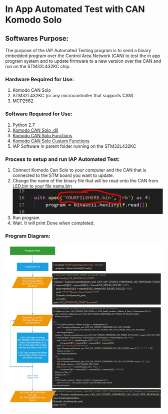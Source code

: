 # In App Automated Test with CAN Komodo Solo

## Softwares Purpose:

The purpose of the IAP Automated Testing program is to send a binary embedded program over the Control Area Network (CAN) to test the in app program system and to update firmware to a new version over the CAN and run on the STM32L432KC chip.

### Hardware Required for Use:

 1. Komodo CAN Solo
 2. STM32L432KC (or any microcontroller that supports CAN)
 3. MCP2562

### Software Required for Use:

 1. Python 2.7
 2. [Komodo CAN Solo .dll](komodo.dll) 
 3. [Komodo CAN Solo Functions](komodo_py.py)
 4. [Komodo CAN Solo Custom Functions](Komodo.py)
 5. IAP Software in parent folder running on the STM32L432KC

### Process to setup and run IAP Automated Test:

 1. Connect Komodo Can Solo to your computer and the CAN that is connected to the STM board you want to update.
 2. Change the name of the binary file that will be read onto the CAN from LED.bin to your file name.bin
 ![Where to change the file name](https://github.com/xdkxsquirrel/IAP/blob/master/In_App_Automated_Test/images/namechange.jpg)
 3. Run program
 4. Wait. It will print Done when completed.

### Program Diagram:
![Program Diagram](https://github.com/xdkxsquirrel/IAP/blob/master/In_App_Automated_Test/images/diagram.jpg)